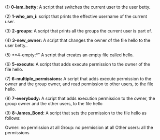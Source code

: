 (1) **0-iam_betty:** A script that switches the current user to the user betty.


(2) **1-who_am_i:** script that prints the effective username of the current user.


(3) **2-groups:** A script that prints all the groups the current user is part of.


(4) **3-new_owner:** A script that changes the owner of the file hello to the user betty..


(5) **4-empty:*" A script that creates an empty file called hello.


(6) **5-execute:** A script that adds execute permission to the owner of the file hello.


(7) **6-multiple_permissions:** A script that adds execute permission to the owner and the group owner, and read permission to other users, to the file hello.


(8) **7-everybody:** A script that adds execution permission to the owner, the group owner and the other users, to the file hello


(9) **8-James_Bond:** A script that sets the permission to the file hello as follows:

Owner: no permission at all
Group: no permission at all
Other users: all the permissions
